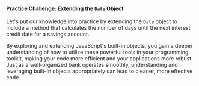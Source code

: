 #### Practice Challenge: Extending the `Date` Object

Let's put our knowledge into practice by extending the `Date` object to include a method that calculates the number of days until the next interest credit date for a savings account.

By exploring and extending JavaScript's built-in objects, you gain a deeper understanding of how to utilize these powerful tools in your programming toolkit, making your code more efficient and your applications more robust. Just as a well-organized bank operates smoothly, understanding and leveraging built-in objects appropriately can lead to cleaner, more effective code.